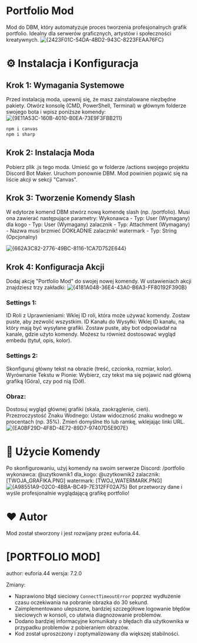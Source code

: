 # Portfolio Mod

Mod do DBM, który automatyzuje proces tworzenia profesjonalnych grafik portfolio. Idealny dla serwerów graficznych, artystów i społeczności kreatywnych. 
![{2423F01C-54DA-4BD2-943C-8223FEAA76FC}](https://github.com/user-attachments/assets/d3f72faa-4cec-486a-a241-896ccca8dc56)

# ⚙️ Instalacja i Konfiguracja

##  Krok 1: Wymagania Systemowe

Przed instalacją moda, upewnij się, że masz zainstalowane niezbędne pakiety. Otwórz konsolę (CMD, PowerShell, Terminal) w głównym folderze swojego bota i wpisz poniższe komendy:
![{9E11A53C-160B-4010-B0EA-73E9F3FBB211}](https://github.com/user-attachments/assets/b85f3112-f43f-49b0-a319-4583057ef52a)

```bash
npm i canvas
npm i sharp
```
## Krok 2: Instalacja Moda
Pobierz plik .js tego moda.
Umieść go w folderze /actions swojego projektu Discord Bot Maker.
Uruchom ponownie DBM. Mod powinien pojawić się na liście akcji w sekcji "Canvas".

##  Krok 3: Tworzenie Komendy Slash
W edytorze komend DBM stwórz nową komendę slash (np. /portfolio). Musi ona zawierać następujące parametry:
Wykonawca - Typ: User (Wymagany)
dla kogo - Typ: User (Wymagany)
zalacznik - Typ: Attachment (Wymagany) - Nazwa musi brzmieć DOKŁADNIE zalacznik!
watermark - Typ: String (Opcjonalny)

![{662A3C82-2776-49BC-8116-1CA7D752E644}](https://github.com/user-attachments/assets/927032d3-426c-4ed6-ac06-89b483193e89)

## Krok 4: Konfiguracja Akcji
Dodaj akcję "Portfolio Mod" do swojej nowej komendy. W ustawieniach akcji znajdziesz trzy zakładki:
![{4181A048-36E4-43A0-B6A3-FF80192F390B}](https://github.com/user-attachments/assets/16fd966e-5a5b-47f2-a640-b73be7fc5a98)
### Settings 1:
ID Roli z Uprawnieniami: Wklej ID roli, która może używać komendy. Zostaw puste, aby zezwolić wszystkim.
ID Kanału do Wysyłki: Wklej ID kanału, na który mają być wysyłane grafiki. Zostaw puste, aby bot odpowiadał na kanale, gdzie użyto komendy.
Możesz tu również dostosować wygląd embedu (tytuł, opis, kolor).
### Settings 2:
Skonfiguruj główny tekst na obrazie (treść, czcionka, rozmiar, kolor).
Wyrównanie Tekstu w Pionie: Wybierz, czy tekst ma się pojawić nad główną grafiką (Góra), czy pod nią (Dół).
### Obraz:
Dostosuj wygląd głównej grafiki (skala, zaokrąglenie, cień).
Przezroczystość Znaku Wodnego: Ustaw widoczność znaku wodnego w procentach (np. 35%).
Zmień domyślne tło lub ramkę, wklejając linki URL.
![{EA0BF29D-4F8D-4E72-89D7-97407D5E907E}](https://github.com/user-attachments/assets/8eb21312-f521-4483-9b5b-1aaadea31645)

#  🚀 Użycie Komendy
Po skonfigurowaniu, użyj komendy na swoim serwerze Discord:
/portfolio wykonawca: @uzytkownik1 dla_kogo: @uzytkownik2 zalacznik: [TWOJA_GRAFIKA.PNG] watermark: [TWOJ_WATERMARK.PNG]
![{A98551A9-02C0-4BBA-BC49-7E312FF02A75}](https://github.com/user-attachments/assets/179e317a-22d9-49ba-8036-f7817de68cf5)
Bot przetworzy dane i wyśle profesjonalnie wyglądającą grafikę portfolio!
# ❤️ Autor
Mod został stworzony i jest rozwijany przez euforia.44.

# [PORTFOLIO MOD]
author: euforia.44
wersja: 7.2.0

Zmiany:

- Naprawiono błąd sieciowy `ConnectTimeoutError` poprzez wydłużenie czasu oczekiwania na pobranie obrazka do 30 sekund.
- Zaimplementowano ulepszone, bardziej szczegółowe logowanie błędów sieciowych w konsoli, co ułatwia diagnozowanie problemów.
- Dodano bardziej informacyjne komunikaty o błędach dla użytkownika w przypadku problemów z pobieraniem obrazów.
- Kod został uproszczony i zoptymalizowany dla większej stabilności.
